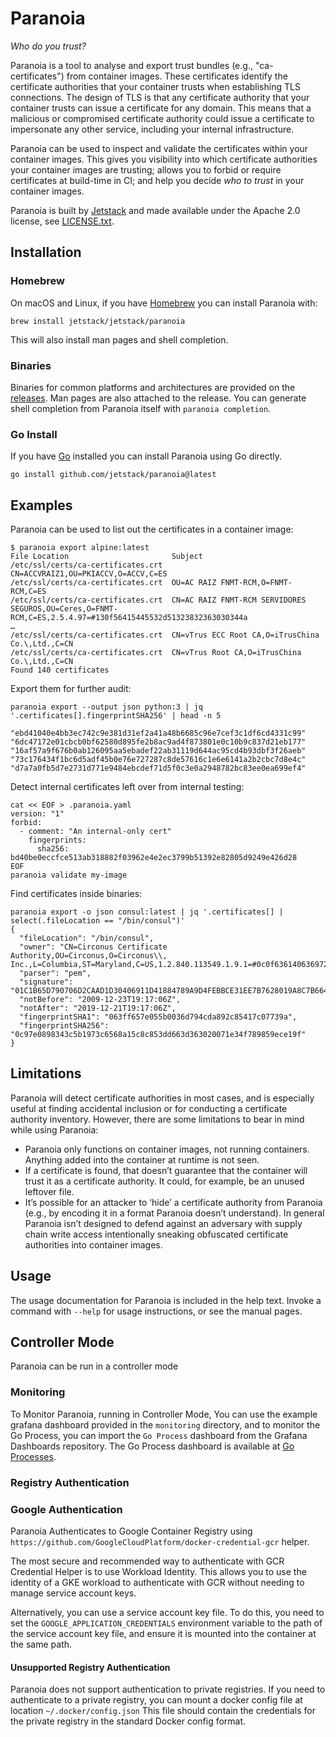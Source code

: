 # Paranoia

_Who do you trust?_

Paranoia is a tool to analyse and export trust bundles (e.g., "ca-certificates") from container images.
These certificates identify the certificate authorities that your container trusts when establishing TLS connections.
The design of TLS is that any certificate authority that your container trusts can issue a certificate for any domain.
This means that a malicious or compromised certificate authority could issue a certificate to impersonate any other service, including your internal infrastructure.

Paranoia can be used to inspect and validate the certificates within your container images.
This gives you visibility into which certificate authorities your container images are trusting; allows you to forbid or require certificates at build-time in CI; and help you decide _who to trust_ in your container images.

Paranoia is built by [Jetstack](https://jetstack.io) and made available under the Apache 2.0 license, see [LICENSE.txt](LICENSE.txt).

## Installation

### Homebrew

On macOS and Linux, if you have [Homebrew](https://brew.sh) you can install Paranoia with:

```shell
brew install jetstack/jetstack/paranoia
```

This will also install man pages and shell completion.

### Binaries

Binaries for common platforms and architectures are provided on the [releases](https://github.com/jetstack/paranoia/releases/latest).
Man pages are also attached to the release.
You can generate shell completion from Paranoia itself with `paranoia completion`.

### Go Install

If you have [Go](https://go.dev/) installed you can install Paranoia using Go directly.

```shell
go install github.com/jetstack/paranoia@latest
```

## Examples

Paranoia can be used to list out the certificates in a container image:

```shell
$ paranoia export alpine:latest
File Location                       Subject
/etc/ssl/certs/ca-certificates.crt  CN=ACCVRAIZ1,OU=PKIACCV,O=ACCV,C=ES
/etc/ssl/certs/ca-certificates.crt  OU=AC RAIZ FNMT-RCM,O=FNMT-RCM,C=ES
/etc/ssl/certs/ca-certificates.crt  CN=AC RAIZ FNMT-RCM SERVIDORES SEGUROS,OU=Ceres,O=FNMT-RCM,C=ES,2.5.4.97=#130f56415445532d51323832363030344a
…
/etc/ssl/certs/ca-certificates.crt  CN=vTrus ECC Root CA,O=iTrusChina Co.\,Ltd.,C=CN
/etc/ssl/certs/ca-certificates.crt  CN=vTrus Root CA,O=iTrusChina Co.\,Ltd.,C=CN
Found 140 certificates
```

Export them for further audit:

```shell
paranoia export --output json python:3 | jq '.certificates[].fingerprintSHA256' | head -n 5

"ebd41040e4bb3ec742c9e381d31ef2a41a48b6685c96e7cef3c1df6cd4331c99"
"6dc47172e01cbcb0bf62580d895fe2b8ac9ad4f873801e0c10b9c837d21eb177"
"16af57a9f676b0ab126095aa5ebadef22ab31119d644ac95cd4b93dbf3f26aeb"
"73c176434f1bc6d5adf45b0e76e727287c8de57616c1e6e6141a2b2cbc7d8e4c"
"d7a7a0fb5d7e2731d771e9484ebcdef71d5f0c3e0a2948782bc83ee0ea699ef4"
```

Detect internal certificates left over from internal testing:

```shell
cat << EOF > .paranoia.yaml
version: "1"
forbid:
  - comment: "An internal-only cert"
    fingerprints:
      sha256: bd40be0eccfce513ab318882f03962e4e2ec3799b51392e82805d9249e426d28
EOF
paranoia validate my-image
```

Find certificates inside binaries:

```shell
paranoia export -o json consul:latest | jq '.certificates[] | select(.fileLocation == "/bin/consul")'
{
  "fileLocation": "/bin/consul",
  "owner": "CN=Circonus Certificate Authority,OU=Circonus,O=Circonus\\, Inc.,L=Columbia,ST=Maryland,C=US,1.2.840.113549.1.9.1=#0c0f636140636972636f6e75732e6e6574",
  "parser": "pem",
  "signature": "01C1B65D790706D2CAAD1D30406911D41884789A9D4FEBBCE31EE7B7628019A8C7B6643C46C1FDB684B18272B33880DAB68EB51C5546D731B9948C8A3D918890EC2F1CC8A751FAD1786BF2599FEEA17A63EB1997B577E8A65B9F67B368EA11B6C425F5D86A10C7BCCE02FBEA9F5867913AF409749A08A27D3B5EC8D8E332E216",
  "notBefore": "2009-12-23T19:17:06Z",
  "notAfter": "2019-12-21T19:17:06Z",
  "fingerprintSHA1": "063ff657e055b0036d794cda892c85417c07739a",
  "fingerprintSHA256": "0c97e0898343c5b1973c6568a15c8c853dd663d363020071e34f789859ece19f"
}
```

## Limitations

Paranoia will detect certificate authorities in most cases, and is especially useful at finding accidental inclusion or for conducting a certificate authority inventory.
However, there are some limitations to bear in mind while using Paranoia:

- Paranoia only functions on container images, not running containers.
  Anything added into the container at runtime is not seen.
- If a certificate is found, that doesn’t guarantee that the container will trust it as a certificate authority.
  It could, for example, be an unused leftover file.
- It’s possible for an attacker to ‘hide’ a certificate authority from Paranoia (e.g., by encoding it in a format Paranoia doesn’t understand).
  In general Paranoia isn’t designed to defend against an adversary with supply chain write access intentionally sneaking obfuscated certificate authorities into container images.

## Usage

The usage documentation for Paranoia is included in the help text.
Invoke a command with `--help` for usage instructions, or see the manual pages.

## Controller Mode

Paranoia can be run in a controller mode

### Monitoring

To Monitor Paranoia, running in Controller Mode, You can use the example grafana dashboard provided in the `monitoring` directory, and to monitor the Go Process, you can import the `Go Process` dashboard from the Grafana Dashboards repository. The Go Process dashboard is available at [Go Processes](https://grafana.com/grafana/dashboards/6671-go-processes/).

### Registry Authentication

### Google Authentication

Paranoia Authenticates to Google Container Registry using `https://github.com/GoogleCloudPlatform/docker-credential-gcr` helper.

The most secure and recommended way to authenticate with GCR Credential Helper is to use Workload Identity. This allows you to use the identity of a GKE workload to authenticate with GCR without needing to manage service account keys.

Alternatively, you can use a service account key file. To do this, you need to set the `GOOGLE_APPLICATION_CREDENTIALS` environment variable to the path of the service account key file, and ensure it is mounted into the container at the same path.

#### Unsupported Registry Authentication

Paranoia does not support authentication to private registries. If you need to authenticate to a private registry, you can mount a docker config file at location `~/.docker/config.json` This file should contain the credentials for the private registry in the standard Docker config format.
